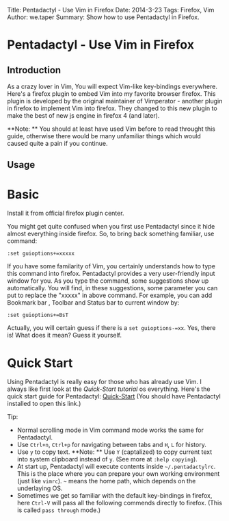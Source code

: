 Title: Pentadactyl - Use Vim in Firefox
Date: 2014-3-23
Tags: Firefox, Vim
Author: we.taper
Summary: Show how to use Pentadactyl in Firefox.

Pentadactyl - Use Vim in Firefox
====================================

Introduction
------------------

As a crazy lover in Vim, You will expect Vim-like key-bindings everywhere. Here's a firefox plugin to embed Vim into my favorite browser firefox. This plugin is developed by the original maintainer of Vimperator - another plugin in firefox to implement Vim into firefox. They changed to this new plugin to make the best of new js engine in firefox 4 (and later).

**Note: ** You should at least have used Vim before to read throught this guide, otherwise there would be many unfamiliar things which would caused quite a pain if you continue.

Usage
--------------

# Basic

Install it from official firefox plugin center.

You might get quite confused when you first use Pentadactyl since it hide almost everything inside firefox. So, to bring back something familiar, use command:

	:set guioptions+=xxxxx

If you have some familarity of Vim, you certainly understands how to type this command into firefox. Pentadactyl provides a very user-friendly input window for you. As you type the command, some suggestions show up automatically. You will find, in these suggestions, some parameter you can put to replace the "xxxxx" in above command. For example, you can add Bookmark bar , Toolbar and Status bar to current window by:

	:set guioptions+=BsT

Actually, you will certain guess if there is a `set guioptions-=xx`. Yes, there is! What does it mean? Guess it yourself.

# Quick Start

Using Pentadactyl is really easy for those who has already use Vim. I always like first look at the *Quick-Start tutorial* os everything. Here's the quick start guide for Pentadactyl: [Quick-Start](dactyl://help/tutorial) (You should have Pentadactyl installed to open this link.)

Tip:

+ Normal scrolling mode in Vim command mode works the same for Pentadactyl.
+ Use `Ctrl+n`, `Ctrl+p` for navigating between tabs and `H`, `L` for history.
+ Use `y` to copy text. **Note: ** Use `Y` (captalized) to copy current text into system clipboard instead of `y`. (See more at `:help copying`).
+ At start up, Pentadactyl will execute contents inside `~/.pentadactylrc`. This is the place where you can prepare your own working environment (just like `vimrc`). `~` means the home path, which depends on the underlaying OS.
+ Sometimes we get so familiar with the default key-bindings in firefox, here `Ctrl-V` will pass all the following commends directly to firefox. (This is called `pass through` mode.)